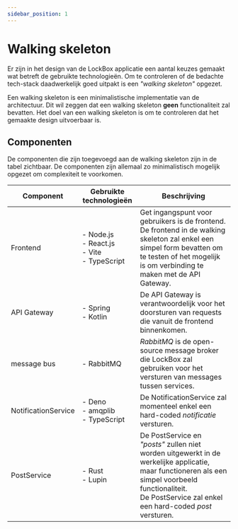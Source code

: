 ```yaml
---
sidebar_position: 1
---
```

# Walking skeleton

Er zijn in het design van de LockBox applicatie een aantal keuzes gemaakt wat betreft de gebruikte technologieën. Om te controleren of de bedachte tech-stack daadwerkelijk goed uitpakt is een *"walking skeleton"* opgezet. 

Een walking skeleton is een minimalistische implementatie van de architectuur. Dit wil zeggen dat een walking skeleton **geen** functionaliteit zal bevatten. Het doel van een walking skeleton is om te controleren dat het gemaakte design uitvoerbaar is. 

## Componenten
De componenten die zijn toegevoegd aan de walking skeleton zijn in de tabel zichtbaar. De componenten zijn allemaal zo minimalistisch mogelijk opgezet om complexiteit te voorkomen. 

| Component           | Gebruikte technologieën                                 | Beschrijving                                                                                                                                                                                                      |
| ------------------- | ------------------------------------------------------- | ----------------------------------------------------------------------------------------------------------------------------------------------------------------------------------------------------------------- |
| Frontend            | - Node.js<br />- React.js<br />- Vite<br />- TypeScript | Get ingangspunt voor gebruikers is de frontend. De frontend in de walking skeleton zal enkel een simpel form bevatten om te testen of het mogelijk is om verbinding te maken met de API Gateway.                  |
| API Gateway         | - Spring<br />- Kotlin                                  | De API Gateway is verantwoordelijk voor het doorsturen van requests die vanuit de frontend binnenkomen.                                                                                                           |
| message bus         | - RabbitMQ                                              | *RabbitMQ* is de open-source message broker die LockBox zal gebruiken voor het versturen van messages tussen services.                                                                                            |
| NotificationService | - Deno<br />- amqplib<br />- TypeScript                 | De NotificationService zal momenteel enkel een hard-coded *notificatie* versturen.                                                                                                                                |
| PostService         | - Rust<br />- Lupin                                     | De PostService en *"posts"* zullen niet worden uitgewerkt in de werkelijke applicatie, maar functioneren als een simpel voorbeeld functionaliteit.<br />De PostService zal enkel een hard-coded *post* versturen. |
